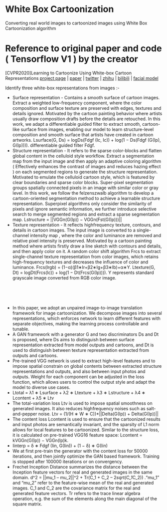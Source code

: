 # White Box Cartoonization 
Converting real world images to cartoonized images using White Box Cartoonization algorithm

# Reference to original paper and code ( Tensorflow V1 ) by the creator
[CVPR2020]Learning to Cartoonize Using White-box Cartoon Representations
[project page](https://systemerrorwang.github.io/White-box-Cartoonization/) |   [paper](https://github.com/SystemErrorWang/White-box-Cartoonization/blob/master/paper/06791.pdf) |   [twitter](https://twitter.com/IlIIlIIIllIllII/status/1243108510423896065) |   [zhihu](https://zhuanlan.zhihu.com/p/117422157) |   [bilibili](https://www.bilibili.com/video/av56708333) |  [facial model](https://github.com/SystemErrorWang/FacialCartoonization)

Identify three white-box representations from images :-
- Surface representation - Contains a smooth surface of cartoon images. Extract a weighted low-frequency component, where the color composition and surface texture are preserved with edges, textures and details ignored. Motivated by the cartoon painting behavior where artists usually draw composition drafts before the details are retouched. In this work, we adapt a differentiable guided filter to extract smooth, cartoon-like surface from images, enabling our model to learn structure-level composition and smooth surface that artists have created in cartoon artworks. Lsurface(G, Ds) = logDs(Fdgf (Ic, Ic)) + log(1 − Ds(Fdgf (G(Ip), G(Ip)))). differentiable guided filter Fdgf.
- Structure representation - It refers to the sparse color-blocks and flatten global content in the celluloid style workflow. Extract a segmentation map from the input image and then apply an adaptive coloring algorithm ( Effectively enhances the contrast of images and reduces hazing effect ) on each segmented regions to generate the structure representation. Motivated to emulate the celluloid cartoon style, which is featured by clear boundaries and sparse color blocks. Super-pixel segmentation groups spatially connected pixels in an image with similar color or gray level. In this work, we follow the felzenszwalb algorithm to develop a cartoon-oriented segmentation method to achieve a learnable structure representation. Superpixel algorithms only consider the similarity of pixels and ignore semantic information, we further introduce selective search to merge segmented regions and extract a sparse segmentation map. Lstructure = ||VGGn(G(Ip)) − VGGn(Fst(G(Ip)))||
- Texture representation - It reflects highfrequency texture, contours, and details in cartoon images.  The input image is converted to a single-channel intensity map , where the color and luminance are removed and relative pixel intensity is preserved. Motivated by a cartoon painting method where artists firstly draw a line sketch with contours and details, and then apply color on it. A random color shift algorithm Frcs to extract single-channel texture representation from color images, which retains high-frequency textures and decreases the influence of color and luminance. Frcs(Irgb) = (1−α)(β1∗Ir+β2∗Ig+β3∗Ib)+α∗Y. Ltexture(G, Dt) = logDt(Frcs(Ic)) + log(1 − Dt(Frcs(G(Ip)))). Y represents standard grayscale image converted from RGB color image.

<br><br><br>

- In this paper, we adopt an unpaired image-to-image translation framework for image cartoonization. We decompose images into several representations, which enforces network to learn different features with separate objectives, making the learning process controllable and tunable.
- A GAN framework with a generator G and two discriminators Ds and Dt is proposed, where Ds aims to distinguish between surface representation extracted from model outputs and cartoons, and Dt is used to distinguish between texture representation extracted from outputs and cartoons.
- Pre-trained VGG network is used to extract high-level features and to impose spatial constrain on global contents between extracted structure representations and outputs, and also between input photos and outputs. Weight for each component can be adjusted in the loss function, which allows users to control the output style and adapt the model to diverse use cases.
- Ltotal = λ1 ∗ Lsurface + λ2 ∗ Ltexture + λ3 ∗ Lstructure + λ4 ∗ Lcontent + λ5 ∗ Ltv
- The total-variation loss Ltv is used to impose spatial smoothness on generated images. It also reduces highfrequency noises such as salt-and-pepper noise. Ltv = (1/(H ∗ W ∗ C))*||Delta(G(Ip)) + Delta(G(Ip))||
- The content loss Lcontent is used to ensure that the cartoonized results and input photos are semantically invariant, and the sparsity of L1 norm allows for local features to be cartoonized. Similar to the structure loss, it is calculated on pre-trained VGG16 feature space: Lcontent = kVGGn(G(Ip)) − VGGn(Ip)k.
- Iinterp = δ ∗ Fdgf (Iin, G(Iin)) + (1 − δ) ∗ G(Iin)
- We at first pre-train the generator with the content loss for 50000 iterations, and then jointly optimize the GAN based framework. Training is stopped after 100000 iterations or on convergency.
- Frechet Inception Distance summarizes the distance between the Inception feature vectors for real and generated images in the same domain. d^2 = ||mu_1 – mu_2||^2 + Tr(C_1 + C_2 – 2*sqrt(C_1*C_2)) .“mu_1” and “mu_2” refer to the feature-wise mean of the real and generated images. C_1 and C_2 are the covariance matrix for the real and generated feature vectors. Tr refers to the trace linear algebra operation, e.g. the sum of the elements along the main diagonal of the square matrix.

